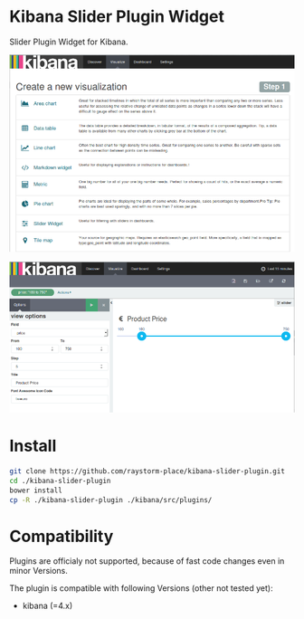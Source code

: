 # Kibana Slider Plugin Widget
Slider Plugin Widget for Kibana. 

![preview-create](/resources/preview-create.png)

![preview-edit](/resources/preview-edit.png)

# Install

```bash
git clone https://github.com/raystorm-place/kibana-slider-plugin.git
cd ./kibana-slider-plugin
bower install
cp -R ./kibana-slider-plugin ./kibana/src/plugins/
```

# Compatibility
Plugins are officialy not supported, because of fast code changes even in minor Versions.

The plugin is compatible with following Versions (other not tested yet):
* kibana (=4.x)

